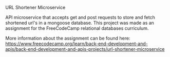 URL Shortener Microservice

API microservice that accepts get and post requests to store and fetch shortened url's in a mongoose database. This project was made as an assignment for the FreeCodeCamp relational databases curriculum.

More information about the assignment can be found here:
https://www.freecodecamp.org/learn/back-end-development-and-apis/back-end-development-and-apis-projects/url-shortener-microservice
